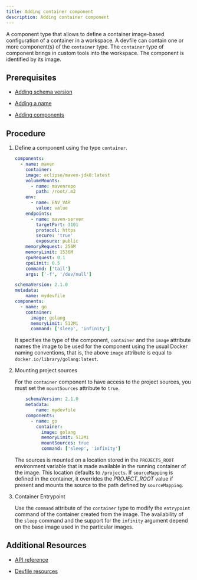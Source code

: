 ```yaml
---
title: Adding container component
description: Adding container component
---
```



A component type that allows to define a container image-based
configuration of a container in a workspace. A devfile can contain one
or more component(s) of the `container` type. The `container` type of
component brings in custom tools into the workspace. The component is
identified by its image.

## Prerequisites

- [Adding schema version](./versions)

- [Adding a name](./metadata)

- [Adding components](./adding-components)

## Procedure

1. Define a component using the type `container`.

    ```yaml {% title="A container component" filename="devfile.yaml" %}
    components:
      - name: maven
        container:
        image: eclipse/maven-jdk8:latest
        volumeMounts:
          - name: mavenrepo
            path: /root/.m2
        env:
          - name: ENV_VAR
            value: value
        endpoints:
          - name: maven-server
            targetPort: 3101
            protocol: https
            secure: 'true'
            exposure: public
        memoryRequest: 256M
        memoryLimit: 1536M
        cpuRequest: 0.1
        cpuLimit: 0.5
        command: ['tail']
        args: ['-f', '/dev/null']
    ```

    ```yaml {% title="A minimal container component" filename="devfile.yaml" %}
    schemaVersion: 2.1.0
    metadata:
        name: mydevfile
    components:
      - name: go
        container:
          image: golang
          memoryLimit: 512Mi
          command: ['sleep', 'infinity']
    ```

    It specifies the type of the component, `container` and the `image`
    attribute names the image to be used for the component using the
    usual Docker naming conventions, that is, the above `image`
    attribute is equal to `docker.io/library/golang:latest`.

2. Mounting project sources

    For the `container` component to have access to the project sources,
    you must set the `mountSources` attribute to `true`.

    ```yaml {% filename="devfile.yaml" %}
        schemaVersion: 2.1.0
        metadata:
            name: mydevfile
        components:
          - name: go
            container:
              image: golang
              memoryLimit: 512Mi
              mountSources: true
              command: ['sleep', 'infinity']
    ```

    The sources is mounted on a location stored in the `PROJECTS_ROOT`
    environment variable that is made available in the running container
    of the image. This location defaults to `/projects`. If
    `sourceMapping` is defined in the container, it overrides the
    *PROJECT\_ROOT* value if present and mounts the source to the path
    defined by `sourceMapping`.

3. Container Entrypoint

    Use the `command` attribute of the `container` type to modify the `entrypoint` command of the container created from the image. The availability of the `sleep` command and the support for the `infinity` argument depend on the base image used in the particular images.

## Additional Resources

- [API reference](./devfile-schema)

- [Devfile resources](./resources)
